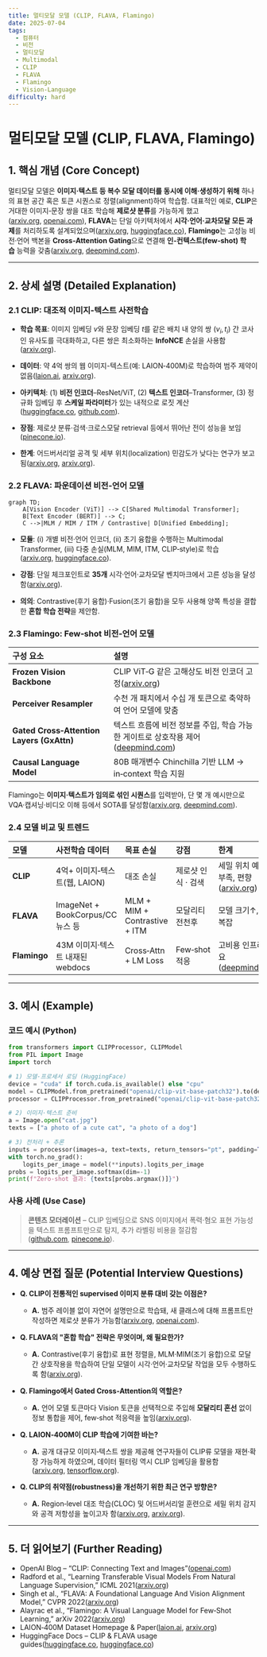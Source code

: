 ```yaml
---
title: 멀티모달 모델 (CLIP, FLAVA, Flamingo)
date: 2025-07-04
tags:
  - 컴퓨터
  - 비전
  - 멀티모달
  - Multimodal
  - CLIP
  - FLAVA
  - Flamingo
  - Vision-Language
difficulty: hard
---
```


# 멀티모달 모델 (CLIP, FLAVA, Flamingo)

## 1. 핵심 개념 (Core Concept)

멀티모달 모델은 **이미지·텍스트 등 복수 모달 데이터를 동시에 이해·생성하기 위해** 하나의 표현 공간 혹은 토큰 시퀀스로 정렬(alignment)하여 학습함. 대표적인 예로, **CLIP**은 거대한 이미지‑문장 쌍을 대조 학습해 **제로샷 분류**를 가능하게 했고([arxiv.org](https://arxiv.org/abs/2103.00020?utm_source=chatgpt.com), [openai.com](https://openai.com/index/clip/?utm_source=chatgpt.com)), **FLAVA**는 단일 아키텍처에서 **시각·언어·교차모달 모든 과제**를 처리하도록 설계되었으며([arxiv.org](https://arxiv.org/abs/2112.04482?utm_source=chatgpt.com), [huggingface.co](https://huggingface.co/docs/transformers/en/model_doc/flava?utm_source=chatgpt.com)), **Flamingo**는 고성능 비전·언어 백본을 **Cross‑Attention Gating**으로 연결해 **인‑컨텍스트(few‑shot) 학습** 능력을 갖춤([arxiv.org](https://arxiv.org/abs/2204.14198?utm_source=chatgpt.com), [deepmind.com](https://www.deepmind.com/blog/tackling-multiple-tasks-with-a-single-visual-language-model?utm_source=chatgpt.com)).

---

## 2. 상세 설명 (Detailed Explanation)

### 2.1 CLIP: 대조적 이미지‑텍스트 사전학습

- **학습 목표**: 이미지 임베딩 $v$와 문장 임베딩 $t$를 같은 배치 내 양의 쌍 $(v_i, t_i)$ 간 코사인 유사도를 극대화하고, 다른 쌍은 최소화하는 **InfoNCE** 손실을 사용함([arxiv.org](https://arxiv.org/abs/2103.00020?utm_source=chatgpt.com)).
    
- **데이터**: 약 4억 쌍의 웹 이미지-텍스트(예: LAION‑400M)로 학습하여 범주 제약이 없음([laion.ai](https://laion.ai/laion-400-open-dataset/?utm_source=chatgpt.com), [arxiv.org](https://arxiv.org/abs/2111.02114?utm_source=chatgpt.com)).
    
- **아키텍처**: (1) **비전 인코더**–ResNet/ViT, (2) **텍스트 인코더**–Transformer, (3) 정규화 임베딩 후 **스케일 파라미터**가 있는 내적으로 로짓 계산([huggingface.co](https://huggingface.co/docs/transformers/en/model_doc/clip?utm_source=chatgpt.com), [github.com](https://github.com/openai/CLIP?utm_source=chatgpt.com)).
    
- **장점**: 제로샷 분류·검색·크로스모달 retrieval 등에서 뛰어난 전이 성능을 보임([pinecone.io](https://www.pinecone.io/learn/series/image-search/zero-shot-image-classification-clip/?utm_source=chatgpt.com)).
    
- **한계**: 어드버서리얼 공격 및 세부 위치(localization) 민감도가 낮다는 연구가 보고됨([arxiv.org](https://arxiv.org/abs/2402.07410?utm_source=chatgpt.com), [arxiv.org](https://arxiv.org/html/2410.02746v1?utm_source=chatgpt.com)).
    

### 2.2 FLAVA: 파운데이션 비전‑언어 모델

```mermaid
graph TD;
    A[Vision Encoder (ViT)] --> C[Shared Multimodal Transformer];
    B[Text Encoder (BERT)] --> C;
    C -->|MLM / MIM / ITM / Contrastive| D[Unified Embedding];
```

- **모듈**: (i) 개별 비전·언어 인코더, (ii) 초기 융합을 수행하는 Multimodal Transformer, (iii) 다중 손실(MLM, MIM, ITM, CLIP‑style)로 학습([arxiv.org](https://arxiv.org/abs/2112.04482?utm_source=chatgpt.com), [huggingface.co](https://huggingface.co/docs/transformers/en/model_doc/flava?utm_source=chatgpt.com)).
    
- **강점**: 단일 체크포인트로 **35개** 시각·언어·교차모달 벤치마크에서 고른 성능을 달성함([arxiv.org](https://arxiv.org/abs/2112.04482?utm_source=chatgpt.com)).
    
- **의의**: Contrastive(후기 융합)·Fusion(조기 융합)을 모두 사용해 양쪽 특성을 결합한 **혼합 학습 전략**을 제안함.
    

### 2.3 Flamingo: Few‑shot 비전‑언어 모델

|구성 요소|설명|
|:--|:--|
|**Frozen Vision Backbone**|CLIP ViT‑G 같은 고해상도 비전 인코더 고정([arxiv.org](https://arxiv.org/abs/2204.14198?utm_source=chatgpt.com))|
|**Perceiver Resampler**|수천 개 패치에서 수십 개 토큰으로 축약하여 언어 모델에 맞춤|
|**Gated Cross‑Attention Layers (GxAttn)**|텍스트 흐름에 비전 정보를 주입, 학습 가능한 게이트로 상호작용 제어([deepmind.com](https://www.deepmind.com/blog/tackling-multiple-tasks-with-a-single-visual-language-model?utm_source=chatgpt.com))|
|**Causal Language Model**|80B 매개변수 Chinchilla 기반 LLM → in‑context 학습 지원|

Flamingo는 **이미지·텍스트가 임의로 섞인 시퀀스**를 입력받아, 단 몇 개 예시만으로 VQA·캡셔닝·비디오 이해 등에서 SOTA를 달성함([arxiv.org](https://arxiv.org/abs/2204.14198?utm_source=chatgpt.com), [deepmind.com](https://deepmind.com/blog/deepminds-latest-research-at-neurips-2022?utm_source=chatgpt.com)).

### 2.4 모델 비교 및 트렌드

|모델|사전학습 데이터|목표 손실|강점|한계|
|:--|:--|:--|:--|:--|
|**CLIP**|4억+ 이미지‑텍스트(웹, LAION)|대조 손실|제로샷 인식 · 검색|세밀 위치 예민도 부족, 편향([arxiv.org](https://arxiv.org/abs/2402.07410?utm_source=chatgpt.com))|
|**FLAVA**|ImageNet + BookCorpus/CC 뉴스 등|MLM + MIM + Contrastive + ITM|모달리티 전천후|모델 크기↑, 학습 복잡|
|**Flamingo**|43M 이미지·텍스트 내재된 webdocs|Cross‑Attn + LM Loss|Few‑shot 적응|고비용 인프라 필요([deepmind.com](https://www.deepmind.com/blog/tackling-multiple-tasks-with-a-single-visual-language-model?utm_source=chatgpt.com))|

---

## 3. 예시 (Example)

### 코드 예시 (Python)

```python
from transformers import CLIPProcessor, CLIPModel
from PIL import Image
import torch

# 1) 모델·프로세서 로딩 (HuggingFace)
device = "cuda" if torch.cuda.is_available() else "cpu"
model = CLIPModel.from_pretrained("openai/clip-vit-base-patch32").to(device)
processor = CLIPProcessor.from_pretrained("openai/clip-vit-base-patch32")

# 2) 이미지·텍스트 준비
a = Image.open("cat.jpg")
texts = ["a photo of a cute cat", "a photo of a dog"]

# 3) 전처리 + 추론
inputs = processor(images=a, text=texts, return_tensors="pt", padding=True).to(device)
with torch.no_grad():
    logits_per_image = model(**inputs).logits_per_image
probs = logits_per_image.softmax(dim=-1)
print(f"Zero‑shot 결과: {texts[probs.argmax()]}")
```

### 사용 사례 (Use Case)

> **콘텐츠 모더레이션** – CLIP 임베딩으로 SNS 이미지에서 폭력·혐오 표현 가능성을 텍스트 프롬프트만으로 탐지, 추가 라벨링 비용을 절감함([github.com](https://github.com/openai/CLIP?utm_source=chatgpt.com), [pinecone.io](https://www.pinecone.io/learn/series/image-search/zero-shot-image-classification-clip/?utm_source=chatgpt.com)).

---

## 4. 예상 면접 질문 (Potential Interview Questions)

- **Q. CLIP이 전통적인 supervised 이미지 분류 대비 갖는 이점은?**
    
    - **A.** 범주 레이블 없이 자연어 설명만으로 학습돼, 새 클래스에 대해 프롬프트만 작성하면 제로샷 분류가 가능함([arxiv.org](https://arxiv.org/abs/2103.00020?utm_source=chatgpt.com), [openai.com](https://openai.com/index/clip/?utm_source=chatgpt.com)).
        
- **Q. FLAVA의 "혼합 학습" 전략은 무엇이며, 왜 필요한가?**
    
    - **A.** Contrastive(후기 융합)로 표현 정렬을, MLM·MIM(조기 융합)으로 모달 간 상호작용을 학습하여 단일 모델이 시각·언어·교차모달 작업을 모두 수행하도록 함([arxiv.org](https://arxiv.org/abs/2112.04482?utm_source=chatgpt.com)).
        
- **Q. Flamingo에서 Gated Cross‑Attention의 역할은?**
    
    - **A.** 언어 모델 토큰마다 Vision 토큰을 선택적으로 주입해 **모달리티 혼선** 없이 정보 통합을 제어, few‑shot 적응력을 높임([arxiv.org](https://arxiv.org/abs/2204.14198?utm_source=chatgpt.com)).
        
- **Q. LAION‑400M이 CLIP 학습에 기여한 바는?**
    
    - **A.** 공개 대규모 이미지‑텍스트 쌍을 제공해 연구자들이 CLIP류 모델을 재현·확장 가능하게 하였으며, 데이터 필터링 역시 CLIP 임베딩을 활용함([arxiv.org](https://arxiv.org/abs/2111.02114?utm_source=chatgpt.com), [tensorflow.org](https://www.tensorflow.org/datasets/catalog/laion400m?utm_source=chatgpt.com)).
        
- **Q. CLIP의 취약점(robustness)을 개선하기 위한 최근 연구 방향은?**
    
    - **A.** Region‑level 대조 학습(CLOC) 및 어드버서리얼 훈련으로 세밀 위치 감지와 공격 저항성을 높이고자 함([arxiv.org](https://arxiv.org/html/2410.02746v1?utm_source=chatgpt.com), [arxiv.org](https://arxiv.org/abs/2402.07410?utm_source=chatgpt.com)).
        

---

## 5. 더 읽어보기 (Further Reading)

- OpenAI Blog – “CLIP: Connecting Text and Images”([openai.com](https://openai.com/index/clip/?utm_source=chatgpt.com))
- Radford et al., “Learning Transferable Visual Models From Natural Language Supervision,” ICML 2021([arxiv.org](https://arxiv.org/abs/2103.00020?utm_source=chatgpt.com))
- Singh et al., “FLAVA: A Foundational Language And Vision Alignment Model,” CVPR 2022([arxiv.org](https://arxiv.org/abs/2112.04482?utm_source=chatgpt.com))
- Alayrac et al., “Flamingo: A Visual Language Model for Few‑Shot Learning,” arXiv 2022([arxiv.org](https://arxiv.org/abs/2204.14198?utm_source=chatgpt.com))
- LAION‑400M Dataset Homepage & Paper([laion.ai](https://laion.ai/laion-400-open-dataset/?utm_source=chatgpt.com), [arxiv.org](https://arxiv.org/abs/2111.02114?utm_source=chatgpt.com))
- HuggingFace Docs – CLIP & FLAVA usage guides([huggingface.co](https://huggingface.co/docs/transformers/en/model_doc/clip?utm_source=chatgpt.com), [huggingface.co](https://huggingface.co/docs/transformers/en/model_doc/flava?utm_source=chatgpt.com))